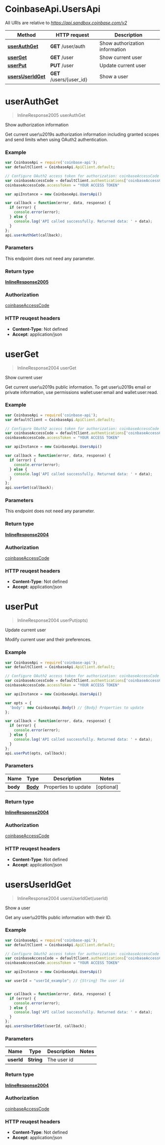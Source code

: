 # CoinbaseApi.UsersApi

All URIs are relative to *https://api.sandbox.coinbase.com/v2*

Method | HTTP request | Description
------------- | ------------- | -------------
[**userAuthGet**](UsersApi.md#userAuthGet) | **GET** /user/auth | Show authorization information
[**userGet**](UsersApi.md#userGet) | **GET** /user | Show current user
[**userPut**](UsersApi.md#userPut) | **PUT** /user | Update current user
[**usersUserIdGet**](UsersApi.md#usersUserIdGet) | **GET** /users/{user_id} | Show a user


<a name="userAuthGet"></a>
# **userAuthGet**
> InlineResponse2005 userAuthGet

Show authorization information

Get current user\u2019s authorization information including granted scopes and send limits when using OAuth2 authentication.

### Example
```javascript
var CoinbaseApi = require('coinbase-api');
var defaultClient = CoinbaseApi.ApiClient.default;

// Configure OAuth2 access token for authorization: coinbaseAccessCode
var coinbaseAccessCode = defaultClient.authentications['coinbaseAccessCode'];
coinbaseAccessCode.accessToken = "YOUR ACCESS TOKEN"

var apiInstance = new CoinbaseApi.UsersApi()

var callback = function(error, data, response) {
  if (error) {
    console.error(error);
  } else {
    console.log('API called successfully. Returned data: ' + data);
  }
};
api.userAuthGet(callback);
```

### Parameters
This endpoint does not need any parameter.

### Return type

[**InlineResponse2005**](InlineResponse2005.md)

### Authorization

[coinbaseAccessCode](../README.md#coinbaseAccessCode)

### HTTP reuqest headers

 - **Content-Type**: Not defined
 - **Accept**: application/json

<a name="userGet"></a>
# **userGet**
> InlineResponse2004 userGet

Show current user

Get current user\u2019s public information. To get user\u2019s email or private information, use permissions wallet:user:email and wallet:user:read.

### Example
```javascript
var CoinbaseApi = require('coinbase-api');
var defaultClient = CoinbaseApi.ApiClient.default;

// Configure OAuth2 access token for authorization: coinbaseAccessCode
var coinbaseAccessCode = defaultClient.authentications['coinbaseAccessCode'];
coinbaseAccessCode.accessToken = "YOUR ACCESS TOKEN"

var apiInstance = new CoinbaseApi.UsersApi()

var callback = function(error, data, response) {
  if (error) {
    console.error(error);
  } else {
    console.log('API called successfully. Returned data: ' + data);
  }
};
api.userGet(callback);
```

### Parameters
This endpoint does not need any parameter.

### Return type

[**InlineResponse2004**](InlineResponse2004.md)

### Authorization

[coinbaseAccessCode](../README.md#coinbaseAccessCode)

### HTTP reuqest headers

 - **Content-Type**: Not defined
 - **Accept**: application/json

<a name="userPut"></a>
# **userPut**
> InlineResponse2004 userPut(opts)

Update current user

Modify current user and their preferences.

### Example
```javascript
var CoinbaseApi = require('coinbase-api');
var defaultClient = CoinbaseApi.ApiClient.default;

// Configure OAuth2 access token for authorization: coinbaseAccessCode
var coinbaseAccessCode = defaultClient.authentications['coinbaseAccessCode'];
coinbaseAccessCode.accessToken = "YOUR ACCESS TOKEN"

var apiInstance = new CoinbaseApi.UsersApi()

var opts = { 
  'body': new CoinbaseApi.Body() // {Body} Properties to update
};

var callback = function(error, data, response) {
  if (error) {
    console.error(error);
  } else {
    console.log('API called successfully. Returned data: ' + data);
  }
};
api.userPut(opts, callback);
```

### Parameters

Name | Type | Description  | Notes
------------- | ------------- | ------------- | -------------
 **body** | [**Body**](Body.md)| Properties to update | [optional] 

### Return type

[**InlineResponse2004**](InlineResponse2004.md)

### Authorization

[coinbaseAccessCode](../README.md#coinbaseAccessCode)

### HTTP reuqest headers

 - **Content-Type**: Not defined
 - **Accept**: application/json

<a name="usersUserIdGet"></a>
# **usersUserIdGet**
> InlineResponse2004 usersUserIdGet(userId)

Show a user

Get any user\u2019s public information with their ID.

### Example
```javascript
var CoinbaseApi = require('coinbase-api');
var defaultClient = CoinbaseApi.ApiClient.default;

// Configure OAuth2 access token for authorization: coinbaseAccessCode
var coinbaseAccessCode = defaultClient.authentications['coinbaseAccessCode'];
coinbaseAccessCode.accessToken = "YOUR ACCESS TOKEN"

var apiInstance = new CoinbaseApi.UsersApi()

var userId = "userId_example"; // {String} The user id


var callback = function(error, data, response) {
  if (error) {
    console.error(error);
  } else {
    console.log('API called successfully. Returned data: ' + data);
  }
};
api.usersUserIdGet(userId, callback);
```

### Parameters

Name | Type | Description  | Notes
------------- | ------------- | ------------- | -------------
 **userId** | **String**| The user id | 

### Return type

[**InlineResponse2004**](InlineResponse2004.md)

### Authorization

[coinbaseAccessCode](../README.md#coinbaseAccessCode)

### HTTP reuqest headers

 - **Content-Type**: Not defined
 - **Accept**: application/json


